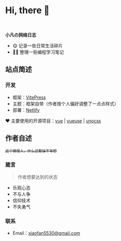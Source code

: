 # Hi, there 👋

<br>

**小凡の网络日志**

- 😋 记录一些日常生活碎片
- 👨‍💻 整理一些编程学习笔记

## 站点简述

### 开发

- 框架：[VitePress](https://vitepress.dev/)
- 主题：框架自带（作者按个人偏好调整了一点点样式）
- 部署：[Netlify](https://www.netlify.com/)

❤️ 主要使用的开源项目：[vue](https://github.com/vuejs/core) | [vueuse](https://github.com/vueuse/vueuse) | [unocss](https://github.com/unocss/unocss)

## 作者自述

<small>~~这个懒很人，什么述都描不写想~~</small>

### 箴言

> 作者想要达到的状态

- 乐观心态
- 不与人争
- 信仰技术
- 不失勇气

### 联系

- Email：[xiaofan5530@gmail.com](mailto:xiaofan5530@gmail.com)
